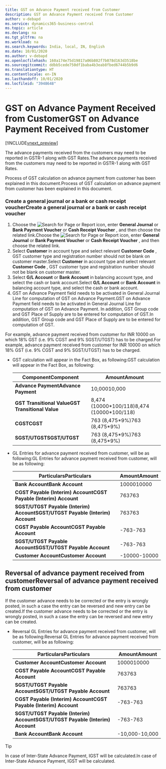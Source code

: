 ```yaml
---
title: GST on Advance Payment received from Customer
description: GST on Advance Payment received from Customer
author: v-debapd
ms.service: dynamics365-business-central
ms.topic: article
ms.devlang: na
ms.tgt_pltfrm: na
ms.workload: na
ms.search.keywords: India, local, IN, English
ms.date: 10/01/2020
ms.author: v-debapd
ms.openlocfilehash: 160a174e75d19817a06b802f7b078d163d3518be
ms.sourcegitcommit: ddbb5cede750df1baba4b3eab8fbed6744b5b9d6
ms.translationtype: HT
ms.contentlocale: en-IN
ms.lasthandoff: 10/01/2020
ms.locfileid: "3948648"
---
```

# <a name="gst-on-advance-payment-received-from-customer"></a><span data-ttu-id="c6a69-103">GST on Advance Payment Received from Customer</span><span class="sxs-lookup"><span data-stu-id="c6a69-103">GST on Advance Payment Received from Customer</span></span>

[!INCLUDE[vnext_preview](../../includes/vnext_preview.md)]

<span data-ttu-id="c6a69-104">The advance payments received from the customers may need to be reported in GSTR-1 along with GST Rates.</span><span class="sxs-lookup"><span data-stu-id="c6a69-104">The advance payments received from the customers may need to be reported in GSTR-1 along with GST Rates.</span></span>

<span data-ttu-id="c6a69-105">Process of GST calculation on advance payment from customer has been explained in this document.</span><span class="sxs-lookup"><span data-stu-id="c6a69-105">Process of GST calculation on advance payment from customer has been explained in this document.</span></span>

### <a name="create-a-general-journal-or-a-bank-or-cash-receipt-voucher"></a><span data-ttu-id="c6a69-106">Create a general journal or a bank or cash receipt voucher</span><span class="sxs-lookup"><span data-stu-id="c6a69-106">Create a general journal or a bank or cash receipt voucher</span></span>

1. <span data-ttu-id="c6a69-107">Choose the ![Search for Page or Report](image/search_small.png "Search for Page or Report icon") icon, enter **General Journal** or **Bank Payment Voucher** or **Cash Receipt Voucher** , and then choose the related link.</span><span class="sxs-lookup"><span data-stu-id="c6a69-107">Choose the ![Search for Page or Report](image/search_small.png "Search for Page or Report icon") icon, enter **General Journal** or **Bank Payment Voucher** or **Cash Receipt Voucher** , and then choose the related link.</span></span>
2. <span data-ttu-id="c6a69-108">Select **Customer** in account type and select relevant **Customer Code** , GST customer type and registration number should not be blank on customer master.</span><span class="sxs-lookup"><span data-stu-id="c6a69-108">Select **Customer** in account type and select relevant **Customer Code** , GST customer type and registration number should not be blank on customer master.</span></span>
3. <span data-ttu-id="c6a69-109">Select **G/L Account** or **Bank Account** in balancing account type, and select the cash or bank account.</span><span class="sxs-lookup"><span data-stu-id="c6a69-109">Select **G/L Account** or **Bank Account** in balancing account type, and select the cash or bank account.</span></span> 
4. <span data-ttu-id="c6a69-110">GST on Advance Payment field needs to be activated in General Journal Line for computation of GST on Advance Payment.</span><span class="sxs-lookup"><span data-stu-id="c6a69-110">GST on Advance Payment field needs to be activated in General Journal Line for computation of GST on Advance Payment.</span></span> <span data-ttu-id="c6a69-111">In addition, GST Group code and GST Place of Supply are to be entered for computation of GST.</span><span class="sxs-lookup"><span data-stu-id="c6a69-111">In addition, GST Group code and GST Place of Supply are to be entered for computation of GST.</span></span>

<span data-ttu-id="c6a69-112">For example, advance payment received from customer for INR 10000 on which 18% GST (i.e. 9% CGST and 9% SGST/UTGST) has to be charged.</span><span class="sxs-lookup"><span data-stu-id="c6a69-112">For example, advance payment received from customer for INR 10000 on which 18% GST (i.e. 9% CGST and 9% SGST/UTGST) has to be charged.</span></span>

- <span data-ttu-id="c6a69-113">GST calculation will appear in the Fact Box, as following:</span><span class="sxs-lookup"><span data-stu-id="c6a69-113">GST calculation will appear in the Fact Box, as following:</span></span>
    
    |<span data-ttu-id="c6a69-114">Component</span><span class="sxs-lookup"><span data-stu-id="c6a69-114">Component</span></span>|<span data-ttu-id="c6a69-115">Amount</span><span class="sxs-lookup"><span data-stu-id="c6a69-115">Amount</span></span>|
    |----------------------------------|---------------------------------------|  
    |<span data-ttu-id="c6a69-116">**Advance Payment**</span><span class="sxs-lookup"><span data-stu-id="c6a69-116">**Advance Payment**</span></span>|<span data-ttu-id="c6a69-117">10,000</span><span class="sxs-lookup"><span data-stu-id="c6a69-117">10,000</span></span>|
    |<span data-ttu-id="c6a69-118">**GST Transitional Value**</span><span class="sxs-lookup"><span data-stu-id="c6a69-118">**GST Transitional Value**</span></span>|<span data-ttu-id="c6a69-119">8,474 (10000\*100/118)</span><span class="sxs-lookup"><span data-stu-id="c6a69-119">8,474 (10000\*100/118)</span></span>|
    |<span data-ttu-id="c6a69-120">**CGST**</span><span class="sxs-lookup"><span data-stu-id="c6a69-120">**CGST**</span></span>|<span data-ttu-id="c6a69-121">763 (8,475\*9%)</span><span class="sxs-lookup"><span data-stu-id="c6a69-121">763 (8,475\*9%)</span></span>|  
    |<span data-ttu-id="c6a69-122">**SGST/UTGST**</span><span class="sxs-lookup"><span data-stu-id="c6a69-122">**SGST/UTGST**</span></span>|<span data-ttu-id="c6a69-123">763 (8,475\*9%)</span><span class="sxs-lookup"><span data-stu-id="c6a69-123">763 (8,475\*9%)</span></span>|

- <span data-ttu-id="c6a69-124">GL Entries for advance payment received from customer, will be as following:</span><span class="sxs-lookup"><span data-stu-id="c6a69-124">GL Entries for advance payment received from customer, will be as following:</span></span>

    |<span data-ttu-id="c6a69-125">Particulars</span><span class="sxs-lookup"><span data-stu-id="c6a69-125">Particulars</span></span>|<span data-ttu-id="c6a69-126">Amount</span><span class="sxs-lookup"><span data-stu-id="c6a69-126">Amount</span></span>|
    |----------------------------------|---------------------------------------|  
    |<span data-ttu-id="c6a69-127">**Bank Account**</span><span class="sxs-lookup"><span data-stu-id="c6a69-127">**Bank Account**</span></span>|<span data-ttu-id="c6a69-128">10000</span><span class="sxs-lookup"><span data-stu-id="c6a69-128">10000</span></span>|  
    |<span data-ttu-id="c6a69-129">**CGST Payable (Interim) Account**</span><span class="sxs-lookup"><span data-stu-id="c6a69-129">**CGST Payable (Interim) Account**</span></span>|<span data-ttu-id="c6a69-130">763</span><span class="sxs-lookup"><span data-stu-id="c6a69-130">763</span></span>|  
    |<span data-ttu-id="c6a69-131">**SGST/UTGST Payable (Interim) Account**</span><span class="sxs-lookup"><span data-stu-id="c6a69-131">**SGST/UTGST Payable (Interim) Account**</span></span>|<span data-ttu-id="c6a69-132">763</span><span class="sxs-lookup"><span data-stu-id="c6a69-132">763</span></span>| 
    |<span data-ttu-id="c6a69-133">**CGST Payable Account**</span><span class="sxs-lookup"><span data-stu-id="c6a69-133">**CGST Payable Account**</span></span>|<span data-ttu-id="c6a69-134">-763</span><span class="sxs-lookup"><span data-stu-id="c6a69-134">-763</span></span>| 
    |<span data-ttu-id="c6a69-135">**SGST/UTGST Payable Account**</span><span class="sxs-lookup"><span data-stu-id="c6a69-135">**SGST/UTGST Payable Account**</span></span>|<span data-ttu-id="c6a69-136">-763</span><span class="sxs-lookup"><span data-stu-id="c6a69-136">-763</span></span>| 
    |<span data-ttu-id="c6a69-137">**Customer Account**</span><span class="sxs-lookup"><span data-stu-id="c6a69-137">**Customer Account**</span></span>|<span data-ttu-id="c6a69-138">-10000</span><span class="sxs-lookup"><span data-stu-id="c6a69-138">-10000</span></span>| 

## <a name="reversal-of-advance-payment-received-from-customer"></a><span data-ttu-id="c6a69-139">Reversal of advance payment received from customer</span><span class="sxs-lookup"><span data-stu-id="c6a69-139">Reversal of advance payment received from customer</span></span>

<span data-ttu-id="c6a69-140">If the customer advance needs to be corrected or the entry is wrongly posted, in such a case the entry can be reversed and new entry can be created.</span><span class="sxs-lookup"><span data-stu-id="c6a69-140">If the customer advance needs to be corrected or the entry is wrongly posted, in such a case the entry can be reversed and new entry can be created.</span></span>

- <span data-ttu-id="c6a69-141">Reversal GL Entries for advance payment received from customer, will be as following:</span><span class="sxs-lookup"><span data-stu-id="c6a69-141">Reversal GL Entries for advance payment received from customer, will be as following:</span></span>

    |<span data-ttu-id="c6a69-142">Particulars</span><span class="sxs-lookup"><span data-stu-id="c6a69-142">Particulars</span></span>|<span data-ttu-id="c6a69-143">Amount</span><span class="sxs-lookup"><span data-stu-id="c6a69-143">Amount</span></span>|
    |----------------------------------|---------------------------------------|  
    |<span data-ttu-id="c6a69-144">**Customer Account**</span><span class="sxs-lookup"><span data-stu-id="c6a69-144">**Customer Account**</span></span>|<span data-ttu-id="c6a69-145">10000</span><span class="sxs-lookup"><span data-stu-id="c6a69-145">10000</span></span>| 
    |<span data-ttu-id="c6a69-146">**CGST Payable Account**</span><span class="sxs-lookup"><span data-stu-id="c6a69-146">**CGST Payable Account**</span></span>|<span data-ttu-id="c6a69-147">763</span><span class="sxs-lookup"><span data-stu-id="c6a69-147">763</span></span>| 
    |<span data-ttu-id="c6a69-148">**SGST/UTGST Payable Account**</span><span class="sxs-lookup"><span data-stu-id="c6a69-148">**SGST/UTGST Payable Account**</span></span>|<span data-ttu-id="c6a69-149">763</span><span class="sxs-lookup"><span data-stu-id="c6a69-149">763</span></span>| 
    |<span data-ttu-id="c6a69-150">**CGST Payable (Interim) Account**</span><span class="sxs-lookup"><span data-stu-id="c6a69-150">**CGST Payable (Interim) Account**</span></span>|<span data-ttu-id="c6a69-151">-763</span><span class="sxs-lookup"><span data-stu-id="c6a69-151">-763</span></span>|  
    |<span data-ttu-id="c6a69-152">**SGST/UTGST Payable (Interim) Account**</span><span class="sxs-lookup"><span data-stu-id="c6a69-152">**SGST/UTGST Payable (Interim) Account**</span></span>|<span data-ttu-id="c6a69-153">-763</span><span class="sxs-lookup"><span data-stu-id="c6a69-153">-763</span></span>| 
    |<span data-ttu-id="c6a69-154">**Bank Account**</span><span class="sxs-lookup"><span data-stu-id="c6a69-154">**Bank Account**</span></span>|<span data-ttu-id="c6a69-155">-10,000</span><span class="sxs-lookup"><span data-stu-id="c6a69-155">-10,000</span></span>|  
    
> [!TIP]
> <span data-ttu-id="c6a69-156">In case of Inter-State Advance Payment, IGST will be calculated.</span><span class="sxs-lookup"><span data-stu-id="c6a69-156">In case of Inter-State Advance Payment, IGST will be calculated.</span></span>






































